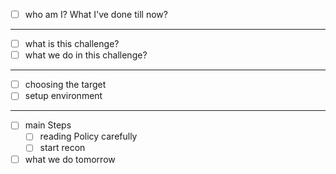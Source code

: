 - [ ] who am I? What I've done till now?
---
- [ ] what is this challenge?
- [ ] what we do in this challenge?
---
- [ ] choosing the target
- [ ] setup environment
---
- [ ] main Steps
  - [ ] reading Policy carefully
  - [ ] start recon
- [ ] what we do tomorrow